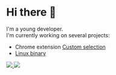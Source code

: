 # Hi there 👋

I'm a young developer. <br/>
I'm currently working on several projects: 
* Chrome extension <a href="https://chrome.google.com/webstore/detail/custom-selection/jhhlpjihbkjhkffkcopcpbdldaokmpjj">Custom selection</a>
* [Linux binary](https://github.com/Pythack/permscan)
<a href="https://github.com/Pythack">
  <img src="https://github-readme-stats.vercel.app/api?username=Pythack&show_icons=true&theme=tokyonight">
</a>
<a href="https://github.com/Pythack">
  <img src="https://github-readme-stats.vercel.app/api/top-langs/?username=Pythack&theme=tokyonight">
</a>
